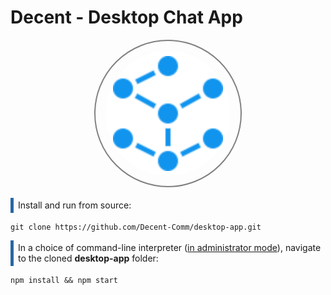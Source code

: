 
# Decent - Desktop Chat App

<p align="center">
<img style="border-radius: 50%; border: 2px solid gray; padding: 1rem" src="src/assets/icons/decentralized-network-100.svg" />
</p>

<p style="border-left: 5px solid hsl(210, 61%, 40%);
  padding: 0.25em 0.5em;">
  Install and run from source:
</p>

```
git clone https://github.com/Decent-Comm/desktop-app.git
```
<p style="border-left: 5px solid hsl(210, 61%, 40%);
  padding: 0.25em 0.5em;">
  In a choice of command-line interpreter (<u>in administrator mode</u>), navigate to the cloned <b>desktop-app</b> folder:
</p>

```
npm install && npm start
```
